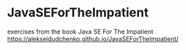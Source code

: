 # JavaSEForTheImpatient

exercises from the book Java SE For The Impatient
https://alekseidudchenko.github.io/JavaSEForTheImpatient/
